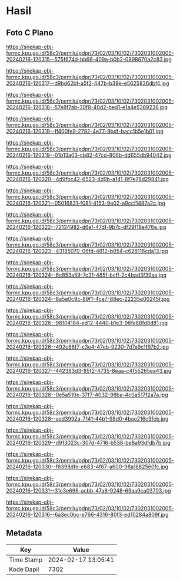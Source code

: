 # Hasil

## Foto C Plano

https://sirekap-obj-formc.kpu.go.id/58c3/pemilu/pdpr/73/02/03/10/02/7302031002005-20240216-120315--575f674d-bb66-409a-b0b2-0898670a2c83.jpg

https://sirekap-obj-formc.kpu.go.id/58c3/pemilu/pdpr/73/02/03/10/02/7302031002005-20240216-120317--d9bd62bf-a5f2-447b-b39e-e5625836dbf4.jpg

https://sirekap-obj-formc.kpu.go.id/58c3/pemilu/pdpr/73/02/03/10/02/7302031002005-20240216-120318--57e8f7ab-30f8-40d2-bed1-e1a4e5389236.jpg

https://sirekap-obj-formc.kpu.go.id/58c3/pemilu/pdpr/73/02/03/10/02/7302031002005-20240216-120319--ff400fe9-2782-4e77-9bdf-bacc1b5e1b01.jpg

https://sirekap-obj-formc.kpu.go.id/58c3/pemilu/pdpr/73/02/03/10/02/7302031002005-20240216-120319--01b13a03-cb82-47cd-806b-dd655db94042.jpg

https://sirekap-obj-formc.kpu.go.id/58c3/pemilu/pdpr/73/02/03/10/02/7302031002005-20240216-120320--4d9fbc42-6523-4d9b-a141-8f7e78d29841.jpg

https://sirekap-obj-formc.kpu.go.id/58c3/pemilu/pdpr/73/02/03/10/02/7302031002005-20240216-120321--05016831-f081-4153-9e02-a9ccf1487a2c.jpg

https://sirekap-obj-formc.kpu.go.id/58c3/pemilu/pdpr/73/02/03/10/02/7302031002005-20240216-120322--72134982-d6ef-47df-9b7c-df29f18e476e.jpg

https://sirekap-obj-formc.kpu.go.id/58c3/pemilu/pdpr/73/02/03/10/02/7302031002005-20240216-120323--43185070-06fd-4812-b054-c628116cda13.jpg

https://sirekap-obj-formc.kpu.go.id/58c3/pemilu/pdpr/73/02/03/10/02/7302031002005-20240216-120324--6c853a59-7c31-485f-bcff-2c4bad3f39ae.jpg

https://sirekap-obj-formc.kpu.go.id/58c3/pemilu/pdpr/73/02/03/10/02/7302031002005-20240216-120324--8a5e0c9c-89f1-4ce7-88ec-22235e00245f.jpg

https://sirekap-obj-formc.kpu.go.id/58c3/pemilu/pdpr/73/02/03/10/02/7302031002005-20240216-120326--98104184-ed12-4440-b1e3-96fe88fd8d81.jpg

https://sirekap-obj-formc.kpu.go.id/58c3/pemilu/pdpr/73/02/03/10/02/7302031002005-20240216-120326--492c88f7-c3e4-47eb-9230-7d7a9c1f97b2.jpg

https://sirekap-obj-formc.kpu.go.id/58c3/pemilu/pdpr/73/02/03/10/02/7302031002005-20240216-120327--442383d3-85f2-4735-8eaa-c4f55265ea43.jpg

https://sirekap-obj-formc.kpu.go.id/58c3/pemilu/pdpr/73/02/03/10/02/7302031002005-20240216-120328--0e5a510e-37f7-4032-98ba-4c0a517f2a7a.jpg

https://sirekap-obj-formc.kpu.go.id/58c3/pemilu/pdpr/73/02/03/10/02/7302031002005-20240216-120328--aed3992a-7141-44b1-98d0-4bae216c9feb.jpg

https://sirekap-obj-formc.kpu.go.id/58c3/pemilu/pdpr/73/02/03/10/02/7302031002005-20240216-120329--d913023c-307d-4716-b538-be8a93dfdb7b.jpg

https://sirekap-obj-formc.kpu.go.id/58c3/pemilu/pdpr/73/02/03/10/02/7302031002005-20240216-120330--f6398dfe-e683-4f67-a600-98a1682560fc.jpg

https://sirekap-obj-formc.kpu.go.id/58c3/pemilu/pdpr/73/02/03/10/02/7302031002005-20240216-120331--31c3e696-acbb-47a8-9248-69aa9ca03703.jpg

https://sirekap-obj-formc.kpu.go.id/58c3/pemilu/pdpr/73/02/03/10/02/7302031002005-20240216-120316--6a3ec0bc-e766-4316-80f3-ed10284a809f.jpg


## Metadata

| Key        | Value               |
| ---------- | ------------------- |
| Time Stamp | 2024-02-17 13:05:41 |
| Kode Dapil | 7302                |



